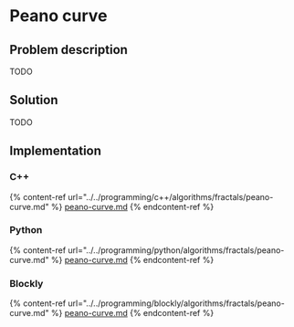 # Peano curve

## Problem description

TODO

## Solution

TODO

## Implementation

### C++

{% content-ref url="../../programming/c++/algorithms/fractals/peano-curve.md" %}
[peano-curve.md](../../programming/c++/algorithms/fractals/peano-curve.md)
{% endcontent-ref %}

### Python

{% content-ref url="../../programming/python/algorithms/fractals/peano-curve.md" %}
[peano-curve.md](../../programming/python/algorithms/fractals/peano-curve.md)
{% endcontent-ref %}

### Blockly

{% content-ref url="../../programming/blockly/algorithms/fractals/peano-curve.md" %}
[peano-curve.md](../../programming/blockly/algorithms/fractals/peano-curve.md)
{% endcontent-ref %}
